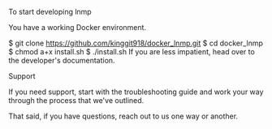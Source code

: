 To start developing lnmp

You have a working Docker environment.

$ git clone https://github.com/kinggit918/docker_lnmp.git
$ cd docker_lnmp
$ chmod a+x install.sh
$ ./install.sh 
If you are less impatient, head over to the developer's documentation.

Support

If you need support, start with the troubleshooting guide and work your way through the process that we've outlined.

That said, if you have questions, reach out to us one way or another.

